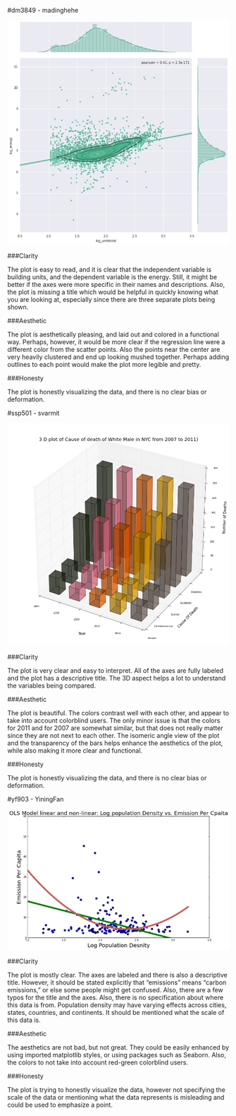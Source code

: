 #dm3849 - madinghehe

![Alt text](dm3849_plot.png)

###Clarity

The plot is easy to read, and it is clear that the independent variable is building units, and the dependent variable is the energy. Still, it might be better if the axes were more specific in their names and descriptions. Also, the plot is missing a title which would be helpful in quickly knowing what you are looking at, especially since there are three separate plots being shown. 

###Aesthetic

The plot is aesthetically pleasing, and laid out and colored in a functional way. Perhaps, however, it would be more clear if the regression line were a different color from the scatter points. Also the points near the center are very heavily clustered and end up looking mushed together. Perhaps adding outlines to each point would make the plot more legible and pretty.

###Honesty

The plot is honestly visualizing the data, and there is no clear bias or deformation.

#ssp501 - svarmit

![Alt text](ssp501_plot.png)

###Clarity

The plot is very clear and easy to interpret. All of the axes are fully labeled and the plot has a descriptive title. The 3D aspect helps a lot to understand the variables being compared.

###Aesthetic

The plot is beautiful. The colors contrast well with each other, and appear to take into account colorblind users. The only minor issue is that the colors for 2011 and for 2007 are somewhat similar, but that does not really matter since they are not next to each other. The isomeric angle view of the plot and the transparency of the bars helps enhance the aesthetics of the plot, while also making it more clear and functional.

###Honesty

The plot is honestly visualizing the data, and there is no clear bias or deformation.

#yf903 - YiningFan

![Alt text](yf903_plot.png)

###Clarity

The plot is mostly clear. The axes are labeled and there is also a descriptive title. However, it should be stated explicitly that “emissions” means “carbon emissions,” or else some people might get confused. Also, there are a few typos for the title and the axes. Also, there is no specification about where this data is from. Population density may have varying effects across cities, states, countries, and continents. It should be mentioned what the scale of this data is.

###Aesthetic

The aesthetics are not bad, but not great. They could be easily enhanced by using imported matplotlib styles, or using packages such as Seaborn. Also, the colors to not take into account red-green colorblind users. 

###Honesty

The plot is trying to honestly visualize the data, however not specifying the scale of the data or mentioning what the data represents is misleading and could be used to emphasize a point.
